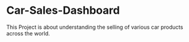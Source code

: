 # Car-Sales-Dashboard

This Project is about understanding the selling of various car products across the world.
